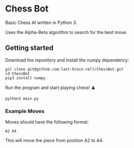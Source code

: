 
# Chess Bot
Basic Chess AI written in Python 3. 

Uses the Alpha-Beta algorithm to search for the best move. 

## Getting started
Download the repository and install the numpy dependency:
```
git clone git@github.com:last-brain-cell/ChessBot.git
cd ChessBot
pip3 install numpy
```

Run the program and start playing chess! ♟️
```
python3 main.py
```

### Example Moves
Moves should have the following format:
```
A2 A4
```
This will move the piece from position A2 to A4.

